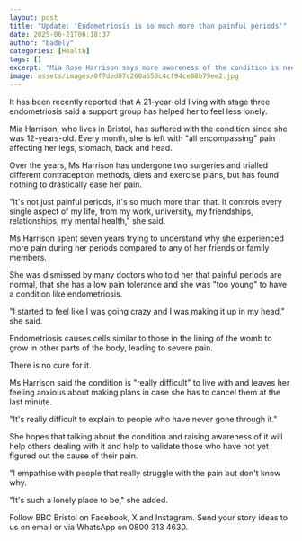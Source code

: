 ```yaml
---
layout: post
title: "Update: 'Endometriosis is so much more than painful periods'"
date: 2025-06-21T06:18:37
author: "badely"
categories: [Health]
tags: []
excerpt: "Mia Rose Harrison says more awareness of the condition is needed."
image: assets/images/0f7ded07c260a550c4cf94ce88b79ee2.jpg
---
```


It has been recently reported that A 21-year-old living with stage three endometriosis said a support group has helped her to feel less lonely.

Mia Harrison, who lives in Bristol, has suffered with the condition since she was 12-years-old. Every month, she is left with "all encompassing" pain affecting her legs, stomach, back and head.

Over the years, Ms Harrison has undergone two surgeries and trialled different contraception methods, diets and exercise plans, but has found nothing to drastically ease her pain.

"It's not just painful periods, it's so much more than that. It controls every single aspect of my life, from my work, university, my friendships, relationships, my mental health," she said.

Ms Harrison spent seven years trying to understand why she experienced more pain during her periods compared to any of her friends or family members.

She was dismissed by many doctors who told her that painful periods are normal, that she has a low pain tolerance and she was "too young" to have a condition like endometriosis.

"I started to feel like I was going crazy and I was making it up in my head," she said.

Endometriosis causes cells similar to those in the lining of the womb to grow in other parts of the body, leading to severe pain.

There is no cure for it.

Ms Harrison said the condition is "really difficult" to live with and leaves her feeling anxious about making plans in case she has to cancel them at the last minute.

"It's really difficult to explain to people who have never gone through it."

She hopes that talking about the condition and raising awareness of it will help others dealing with it and help to validate those who have not yet figured out the cause of their pain.

"I empathise with people that really struggle with the pain but don't know why.

"It's such a lonely place to be," she added.

Follow BBC Bristol on Facebook, X and Instagram. Send your story ideas to us on email or via WhatsApp on 0800 313 4630.

